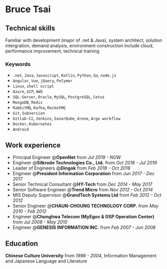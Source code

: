 # Bruce Tsai

## Technical skills

Familiar with development (major of .net & Java), system architect, solution intergration, demand analysis, environment construction include cloud, performance improvement, technical training

### Keywords

- `.net`, `Java`, `Javascript`, `Kotlin`, `Python`, `Go`, `node.js`
-  `Angular`, `Vue`, `jQuery`, `Polymer`
- `Linux`, `shell script`
- `Azure`, `GCP`, `AWS`
- `SQL-Server`, `Oracle`, `MySQL`, `PostgreSQL`, `Cetus`
- `MongoDB`, `Redis`
- `RabbitMQ`, `Kafka`, `RocketMQ`
- `Git`, `Subversion`
- `Gitlab-CI`, `Jenkins`, `SonarQube`, `drone`, `Argo workflow`
- `Docker`, `Kubernetes`
- `Android`

## Work experience

- Principal Engineer @**OpenNet** from *Jul 2019 - NOW*
- Engineer @**Silkrode  Technologies Co., Ltd.** from *Oct 2018 - Jul 2019*
- Leader of Engineers @**Dingok** from *Feb 2018 - Oct 2018*
- Engineer @**President Information Corporation** from *Jun 2017 - Dec 2017*
- Senior Technical Consultant @**HY-Tech** from *Dec 2014 - May 2017*
- Senior Software Engineer @**Trend Micro** from *Nov 2012 - Oct 2014*
- MIS Deputy Supervisor @**GrandTech Systems Ltd** from *Feb 2012 - Oct 2012*
- Senior Engineer @**CHAUN-CHOUNG TECHNOLOGY CORP.** from *May 2010 - Feb 2012*
- Engineer @**Chunghwa Telecom (MyEgov & GSP Operation Center)** from *Jul 2008 - May 2010*
- Engineer @**GENESIS INFORMATION INC.** from *Feb 2007 - Jun 2008*

## Education

**Chinese Culture University** from *1998 - 2004*, Information Management and Japanese Language and Literature
